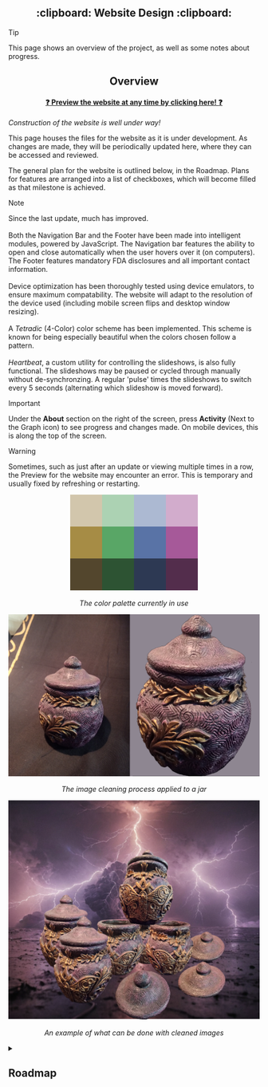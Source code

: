<a name="top"></a>

<h2 align="center">
:clipboard: Website Design :clipboard:
</h2>

> [!Tip]
> This page shows an overview of the project, as well as some notes about progress.

<!-- Main Overview -->
<h2 align="center"> Overview </h2>

<h4 align="center">
  
  [:question: Preview the website at any time by clicking here! :question:](http://htmlpreview.github.io/?https://github.com/Fennifae/Website/blob/main/Pages/Verification.html)
</h4>

*Construction of the website is well under way!*

This page houses the files for the website as it is under development. As changes are made, they will be periodically updated here, where they can be accessed and reviewed.

The general plan for the website is outlined below, in the Roadmap. Plans for features are arranged into a list of checkboxes, which will become filled as that milestone is achieved.

> [!Note]
> Since the last update, much has improved. <br/><br/>
Both the Navigation Bar and the Footer have been made into intelligent modules, powered by JavaScript. The Navigation bar features the ability to open and close automatically when the user hovers over it (on computers). The Footer features mandatory FDA disclosures and all important contact information. <br/><br/>
Device optimization has been thoroughly tested using device emulators, to ensure maximum compatability. The website will adapt to the resolution of the device used (including mobile screen flips and desktop window resizing). <br/><br/>
A <i>Tetradic</i> (4-Color) color scheme has been implemented. This scheme is known for being especially beautiful when the colors chosen follow a pattern.<br/><br/><i>Heartbeat</i>, a custom utility for controlling the slideshows, is also fully functional. The slideshows may be paused or cycled through manually without de-synchronzing. A regular 'pulse' times the slideshows to switch every 5 seconds (alternating which slideshow is moved forward).

> [!Important]
> Under the **About** section on the right of the screen, press **Activity** (Next to the Graph icon) to see progress and changes made. On mobile devices, this is along the top of the screen.

> [!Warning]
> Sometimes, such as just after an update or viewing multiple times in a row, the Preview for the website may encounter an error. This is temporary and usually fixed by refreshing or restarting.

<div style="text-align:center">

![alt text](./Images/Palette.png)

</div>
<div style="text-align:center">

*The color palette currently in use*

</div>

<div style="text-align:center">

![alt text](./Images/Jar.png)

</div>
<div style="text-align:center">

*The image cleaning process applied to a jar*

</div>

<div style="text-align:center">

![alt text](./Images/Jars_Display_Lightning.png)

</div>
<div style="text-align:center">

*An example of what can be done with cleaned images*

</div>

<!-- Roadmap -->
<details>
  <summary><h2>Roadmap</h2></summary>

### *Roadmap* :white_check_mark:
- [x] *Complete the roadmap*

<table><tr><td>

### Age Restriction :white_check_mark:

- [x] A page which redirects to the homepage upon confirming age


> *This page sholud have an inviting layout, featuring a panel with two buttons. One should allow the user to confirm that they are over 21, while the other exits the page.*

<br></td></tr></table>
<table><tr><td>

### Homepage :white_check_mark:
- [x] Welcome (Who we are)

> *The 'welcome' section is the first thing the user sees (after age verification). This should be inviting and colorful, drawing the user further into the site. Some simple text can accompany some general images of the store.*

- [x] General information (About us)

> *The 'general information' panel should showcase some pictures of the store, as well as stating a some simple information about it, such as how long the store has been open.*

-  ~~Product showcase (Featured products)~~

> ~~*The 'product showcase' panel should display a slideshow of high-quality images, captioned with simple information about the items. Clicking on one of these images would direct the user to the main page for those products.*~~

> [!Important]
> **__The 'Product Showcase' feature has not been implemented, as it seemed redundant given the rest of the website's design. This has been replaced by the store hours and an interactive map.__**


- [x] Footer (Contact info)

> *The 'footer' (at the bootm of the page) typically has the store's phone number, email, and address.*

<br></td></tr></table>
<table><tr><td>

### The Lounge :white_check_mark:

- [x] Showcase the Lounge

> *This page should feature pictures of the lounge from many different angles, stating various features such as the TV, chalkboard, and games. Some information can be included here which references memberships.*

<br></td></tr></table>
<table><tr><td>

### Crystals :o:

- [x] Arrange into general categories

> *Due to the revolving nature of inventory, stones can be described better by general type (Jewelery, Obelisk, Geode) than by direct description (3" Amethyst Palm). The 'categories' panel should feature pictures with collections of items belonging to that category. Clicking one of these images would bring the user to a page with some examples.*

- [ ] Showcase products individually (Images and descriptions)

> *Due to the revolving nature of inventory, stones are show as examples of the products available at the store. These sub-pages should feature as many images of the current inventory as possible. It should be clearly implied that these items may not always be in stock, and that the customer should 'discover'.*

> [!Important]
> **__The 'Product Showcase' feature will likely be replaced by two automatic slideshows with generalized descriptions. A central interactive panel will provide pictures and descriptions of products which are sure to stay in stock, such as quartz and amethyst. The current design features stones at the top of the page, leading into jewelry farther down. This page is currently under constructon. <br/><br/>This page could reasonably house a widget, such as a horoscope or positive quotes.__**

<br></td></tr></table>
<table><tr><td>

### CBD Products :o:

- [ ] Arrange into general categories
- [ ] Showcase products individually (Images and descriptions)

> *This page will follow a similar design to the 'crystals' page. Legal disclaimers will be placed where necessary.*

<br></td></tr></table>
<table><tr><td>

### Decor :o:

- [ ] Arrange into general categories
- [ ] Showcase products individually (Images and descriptions)

> *This page will also follow a similar design to the 'crystals' page. Categories include items such as tapestries, insence products, and artwork.*

> [!Important]
> **__The 'Product Showcase' feature will likely be replaced by two automatic slideshows with generalized descriptions. A central interactive panel will provide pictures and descriptions of products which are sure to stay in stock, such as incense and sage. The design for this page is currently using the slideshows from the 'Stones' page as placeholders. It will feature decorations such as tapestries at the top of the page, leading into incense and crystal holders farther down.<br/><br/>This page will likely be simpler than the 'Stones' page.__**

<br></td></tr></table>
</details>
